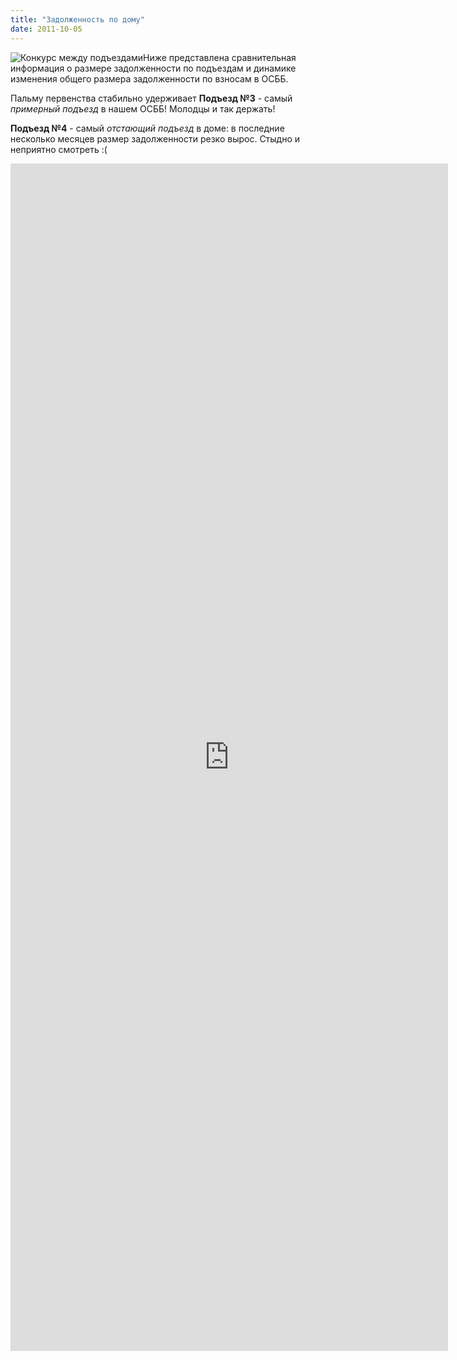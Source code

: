 ```yaml
---
title: "Задолженность по дому"
date: 2011-10-05
---
```


![](http://shevchenko4a.brovary.org/wp-content/uploads/2011/10/prihod.jpg "Конкурс между подъездами")Ниже представлена сравнительная информация о размере задолженности по подъездам и динамике изменения общего размера задолженности по взносам в ОСББ.

Пальму первенства стабильно удерживает **Подъезд №3** - самый _примерный подъезд_ в нашем ОСББ! Молодцы и так держать!

**Подъезд №4** - самый _отстающий подъезд_ в доме: в последние несколько месяцев размер задолженности резко вырос. Стыдно и неприятно смотреть :(

<iframe src="https://docs.google.com/spreadsheet/pub?hl=en_GB&amp;hl=en_GB&amp;key=0AhE2NQlPHqm_dFNRZmhBYVNHQmEwWklrYU02TWRFRVE&amp;output=html&amp;widget=true" frameborder="0" width="700" height="1900"></iframe>
